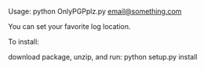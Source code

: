 Usage: python OnlyPGPplz.py email@something.com

You can set your favorite log location.


To install:

download package, unzip, and run:
python setup.py install
